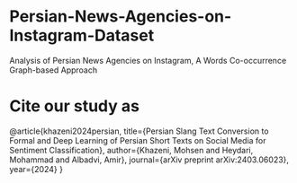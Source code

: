 # Persian-News-Agencies-on-Instagram-Dataset
Analysis of Persian News Agencies on Instagram, A Words Co-occurrence Graph-based Approach

# Cite our study as
@article{khazeni2024persian,
  title={Persian Slang Text Conversion to Formal and Deep Learning of Persian Short Texts on Social Media for Sentiment Classification},
  author={Khazeni, Mohsen and Heydari, Mohammad and Albadvi, Amir},
  journal={arXiv preprint arXiv:2403.06023},
  year={2024}
}

